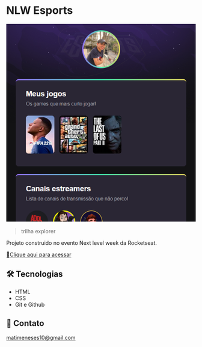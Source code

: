 # NLW Esports 

![imgNLW](./.github/imgNLW.png)

> trilha explorer 

Projeto construido no evento Next level week da Rocketseat.

[🔗Clique aqui para acessar](https://matimenezes.github.io/NLW/)

## 🛠 Tecnologias

- HTML
- CSS
- Git e Github

## 🤝 Contato

matimeneses10@gmail.com


